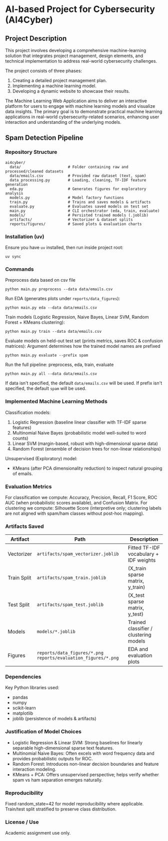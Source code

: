 # AI-based Project for Cybersecurity (AI4Cyber)

## Project Description

This project involves developing a comprehensive machine-learning solution that integrates project management, design elements, and technical implementation to address real-world cybersecurity challenges.

The project consists of three phases: 
1. Creating a detailed project management plan.
2. Implementing a machine learning model.
3. Developing a dynamic website to showcase their results.

The Machine Learning Web Application aims to deliver an interactive platform for users to engage with machine learning models and visualize data insights. The primary goal is to demonstrate practical machine learning applications in real-world cybersecurity-related scenarios, enhancing user interaction and understanding of the underlying models.

## Spam Detection Pipeline

### Repository Structure
```
ai4cyber/
  data/                     # Folder containing raw and processed/cleaned datasets
  data/emails.csv           # Provided raw dataset (text, spam)
  data_processing.py        # Loading, cleaning, TF-IDF feature generation
  eda.py                    # Generates figures for exploratory analysis
  models.py                 # Model factory functions
  train.py                  # Trains and saves models & artifacts
  evaluate.py               # Evaluates saved models on test set
  main.py                   # CLI orchestrator (eda, train, evaluate)
  models/                   # Persisted trained models (.joblib)
  artifacts/                # Vectorizer & dataset splits
  reports/figures/          # Saved plots & evaluation charts
```

### Installation (uv)
Ensure you have `uv` installed, then run inside project root:
```
uv sync
```

### Commands
Preprocess data based on csv file
```
python main.py preprocess --data data/emails.csv
```

Run EDA (generates plots under `reports/data_figures`):
```
python main.py eda --data data/emails.csv
```

Train models (Logistic Regression, Naive Bayes, Linear SVM, Random Forest + KMeans clustering):
```
python main.py train --data data/emails.csv
```

Evaluate models on held-out test set (prints metrics, saves ROC & confusion matrices):
Argument determines how the trained model names are prefixed
```
python main.py evaluate --prefix spam
```

Run the full pipeline: preprocess, eda, train, evaluate
```
python main.py all --data data/emails.csv
```

If data isn't specified, the default `data/emails.csv` will be used.
If prefix isn't specified, the default `spam` will be used.

### Implemented Machine Learning Methods
Classification models:
1. Logistic Regression (baseline linear classifier with TF-IDF sparse features)
2. Multinomial Naive Bayes (probabilistic model well-suited to word counts)
3. Linear SVM (margin-based, robust with high-dimensional sparse data)
4. Random Forest (ensemble of decision trees for non-linear relationships)

Unsupervised (Exploratory) model:
- KMeans (after PCA dimensionality reduction) to inspect natural grouping of emails.

### Evaluation Metrics
For classification we compute: Accuracy, Precision, Recall, F1 Score, ROC AUC (when probabilistic scores available), and Confusion Matrix.
For clustering we compute: Silhouette Score (interpretive only; clustering labels are not aligned with spam/ham classes without post-hoc mapping).

### Artifacts Saved
| Artifact | Path | Description |
|----------|------|-------------|
| Vectorizer | `artifacts/spam_vectorizer.joblib` | Fitted TF-IDF vocabulary + IDF weights |
| Train Split | `artifacts/spam_train.joblib` | (X_train sparse matrix, y_train) |
| Test Split | `artifacts/spam_test.joblib` | (X_test sparse matrix, y_test) |
| Models | `models/*.joblib` | Trained classifier / clustering models |
| Figures | `reports/data_figures/*.png` `reports/evaluation_figures/*.png` | EDA and evaluation plots |

### Dependencies
Key Python libraries used:
- pandas
- numpy
- scikit-learn
- matplotlib
- joblib (persistence of models & artifacts)

### Justification of Model Choices
- Logistic Regression & Linear SVM: Strong baselines for linearly separable high-dimensional sparse text features.
- Multinomial Naive Bayes: Often excels with word frequency data and provides probabilistic outputs for ROC.
- Random Forest: Introduces non-linear decision boundaries and feature interaction modeling.
- KMeans + PCA: Offers unsupervised perspective; helps verify whether spam vs ham separation emerges naturally.

### Reproducibility
Fixed random_state=42 for model reproducibility where applicable. Train/test split stratified to preserve class distribution.

### License / Use
Academic assignment use only.